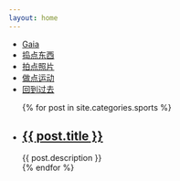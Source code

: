 ```yaml
---
layout: home
---
```


<div class="index-content col4">
    <div class="section">
        <ul class="artical-cate">
            <li><a href="/"><span>Gaia</span></a></li>
            <li><a href="/gadgets"><span>捣点东西</span></a></li>
            <li><a href="/photographs"><span>拍点照片</span></a></li>
            <li class="on"><a href="/sports"><span>做点运动</span></a></li>
            <li><a href="/archive"><span>回到过去</span></a></li>
        </ul>
        <div class="cate-bar"><span id="cateBar"></span></div>
        <ul class="artical-list">
        {% for post in site.categories.sports %}
            <li>
                <h2 class="post-title">
                    <a href="{{ post.url }}">{{ post.title }}</a>
                </h2>
                <div class="title-desc">{{ post.description }}</div>
            </li>
        {% endfor %}
        </ul>
    </div>
    <div class="aside">
    </div>
</div>
